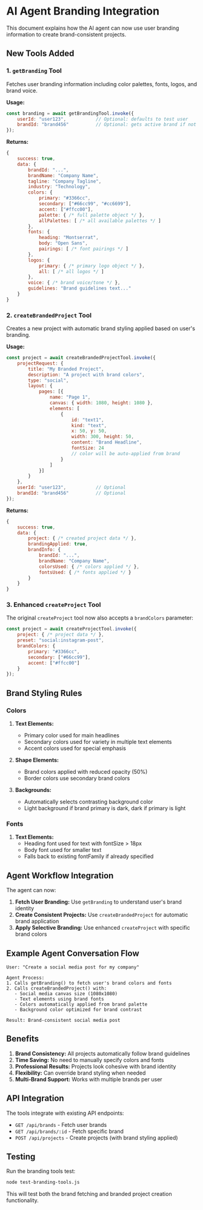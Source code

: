 # AI Agent Branding Integration

This document explains how the AI agent can now use user branding information to create brand-consistent projects.

## New Tools Added

### 1. `getBranding` Tool

Fetches user branding information including color palettes, fonts, logos, and brand voice.

**Usage:**
```javascript
const branding = await getBrandingTool.invoke({
    userId: "user123",           // Optional: defaults to test user
    brandId: "brand456"          // Optional: gets active brand if not specified
});
```

**Returns:**
```javascript
{
    success: true,
    data: {
        brandId: "...",
        brandName: "Company Name",
        tagline: "Company Tagline",
        industry: "Technology",
        colors: {
            primary: "#3366cc",
            secondary: ["#66cc99", "#cc6699"],
            accent: ["#ffcc00"],
            palette: { /* full palette object */ },
            allPalettes: [ /* all available palettes */ ]
        },
        fonts: {
            heading: "Montserrat",
            body: "Open Sans",
            pairings: [ /* font pairings */ ]
        },
        logos: {
            primary: { /* primary logo object */ },
            all: [ /* all logos */ ]
        },
        voice: { /* brand voice/tone */ },
        guidelines: "Brand guidelines text..."
    }
}
```

### 2. `createBrandedProject` Tool

Creates a new project with automatic brand styling applied based on user's branding.

**Usage:**
```javascript
const project = await createBrandedProjectTool.invoke({
    projectRequest: {
        title: "My Branded Project",
        description: "A project with brand colors",
        type: "social",
        layout: {
            pages: [{
                name: "Page 1",
                canvas: { width: 1080, height: 1080 },
                elements: [
                    {
                        id: "text1",
                        kind: "text",
                        x: 50, y: 50,
                        width: 300, height: 50,
                        content: "Brand Headline",
                        fontSize: 24
                        // color will be auto-applied from brand
                    }
                ]
            }]
        }
    },
    userId: "user123",           // Optional
    brandId: "brand456"          // Optional
});
```

**Returns:**
```javascript
{
    success: true,
    data: {
        project: { /* created project data */ },
        brandingApplied: true,
        brandInfo: {
            brandId: "...",
            brandName: "Company Name",
            colorsUsed: { /* colors applied */ },
            fontsUsed: { /* fonts applied */ }
        }
    }
}
```

### 3. Enhanced `createProject` Tool

The original `createProject` tool now also accepts a `brandColors` parameter:

```javascript
const project = await createProjectTool.invoke({
    project: { /* project data */ },
    preset: "social:instagram-post",
    brandColors: {
        primary: "#3366cc",
        secondary: ["#66cc99"],
        accent: ["#ffcc00"]
    }
});
```

## Brand Styling Rules

### Colors
1. **Text Elements:**
   - Primary color used for main headlines
   - Secondary colors used for variety in multiple text elements
   - Accent colors used for special emphasis

2. **Shape Elements:**
   - Brand colors applied with reduced opacity (50%)
   - Border colors use secondary brand colors

3. **Backgrounds:**
   - Automatically selects contrasting background color
   - Light background if brand primary is dark, dark if primary is light

### Fonts
1. **Text Elements:**
   - Heading font used for text with fontSize > 18px
   - Body font used for smaller text
   - Falls back to existing fontFamily if already specified

## Agent Workflow Integration

The agent can now:

1. **Fetch User Branding:** Use `getBranding` to understand user's brand identity
2. **Create Consistent Projects:** Use `createBrandedProject` for automatic brand application
3. **Apply Selective Branding:** Use enhanced `createProject` with specific brand colors

## Example Agent Conversation Flow

```
User: "Create a social media post for my company"

Agent Process:
1. Calls getBranding() to fetch user's brand colors and fonts
2. Calls createBrandedProject() with:
   - Social media canvas size (1080x1080)
   - Text elements using brand fonts
   - Colors automatically applied from brand palette
   - Background color optimized for brand contrast

Result: Brand-consistent social media post
```

## Benefits

1. **Brand Consistency:** All projects automatically follow brand guidelines
2. **Time Saving:** No need to manually specify colors and fonts
3. **Professional Results:** Projects look cohesive with brand identity
4. **Flexibility:** Can override brand styling when needed
5. **Multi-Brand Support:** Works with multiple brands per user

## API Integration

The tools integrate with existing API endpoints:
- `GET /api/brands` - Fetch user brands
- `GET /api/brands/:id` - Fetch specific brand
- `POST /api/projects` - Create projects (with brand styling applied)

## Testing

Run the branding tools test:
```bash
node test-branding-tools.js
```

This will test both the brand fetching and branded project creation functionality.
